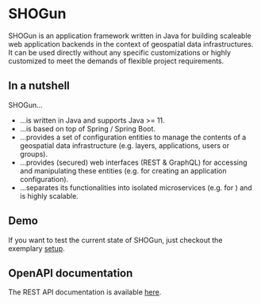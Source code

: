 # SHOGun

SHOGun is an application framework written in Java for building scaleable web 
application backends in the context of geospatial data infrastructures. It can 
be used directly without any specific customizations or highly customized 
to meet the demands of flexible project requirements.

## In a nutshell

SHOGun…

* …is written in Java and supports Java >= 11.
* …is based on top of Spring / Spring Boot.
* …provides a set of configuration entities to manage the contents of a geospatial 
  data infrastructure (e.g. layers, applications, users or groups).
* …provides (secured) web interfaces (REST & GraphQL) for accessing and 
  manipulating these entities (e.g. for creating an application configuration).
* …separates its functionalities into isolated microservices (e.g. for ) and is
  highly scalable.

## Demo

If you want to test the current state of SHOGun, just checkout the exemplary 
[setup](https://github.com/terrestris/shogun-docker).

## OpenAPI documentation

The REST API documentation is available [here](https://petstore.swagger.io/?url=https://raw.githubusercontent.com/terrestris/shogun/gh-pages/api/swagger.json).
